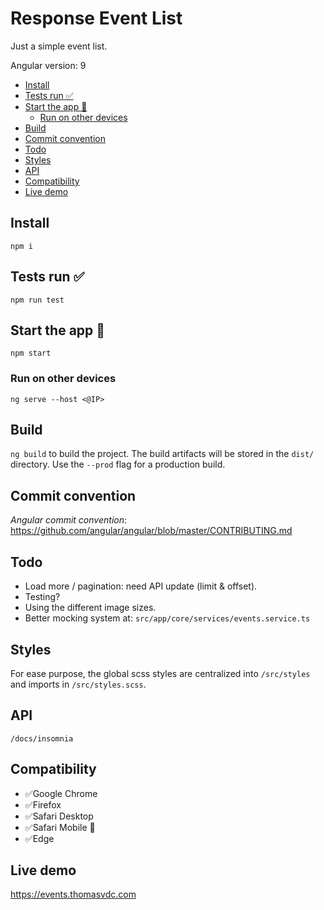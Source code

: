 # Response Event List <!-- omit in toc -->

Just a simple event list.

Angular version: 9

- [Install](#install)
- [Tests run ✅](#tests-run-)
- [Start the app 🚀](#start-the-app-)
  - [Run on other devices](#run-on-other-devices)
- [Build](#build)
- [Commit convention](#commit-convention)
- [Todo](#todo)
- [Styles](#styles)
- [API](#api)
- [Compatibility](#compatibility)
- [Live demo](#live-demo)

## Install

`npm i`

## Tests run ✅

`npm run test`

## Start the app 🚀

`npm start`

### Run on other devices

`ng serve --host <@IP>`

## Build

`ng build` to build the project. The build artifacts will be stored in the `dist/` directory. Use the `--prod` flag for a production build.

## Commit convention

*Angular commit convention*: https://github.com/angular/angular/blob/master/CONTRIBUTING.md

## Todo

- Load more / pagination: need API update (limit & offset).
- Testing?
- Using the different image sizes.
- Better mocking system at: `src/app/core/services/events.service.ts`

## Styles

For ease purpose, the global scss styles are centralized into `/src/styles` and imports in `/src/styles.scss`.

## API

`/docs/insomnia`

## Compatibility

- ✅Google Chrome
- ✅Firefox
- ✅Safari Desktop
- ✅Safari Mobile 📱
- ✅Edge 

## Live demo

https://events.thomasvdc.com
